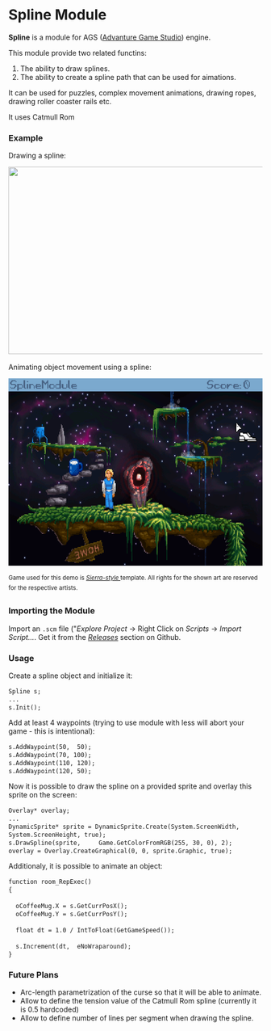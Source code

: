 Spline Module
======================

**Spline** is a module for AGS ([Advanture Game Studio](http://www.adventuregamestudio.co.uk/)) engine. 

This module provide two related functins:
1. The ability to draw splines.
2. The ability to create a spline path that can be used for aimations.

It can be used for puzzles, complex movement animations, drawing ropes, drawing roller coaster rails etc.

It uses Catmull Rom

### Example

Drawing a spline: 

<img src="screenshots/demo1.gif" width="635px" height="371px" />

Animating object movement using a spline: 

<img src="screenshots/demo2.gif" width="635px" height="371px" />



<sup> Game used for this demo is <i><a href="https://github.com/adventuregamestudio/ags-templates/blob/master/Templates/Sierra-style.agt">Sierra-style </a></i> template. All rights for the shown art are reserved for the respective artists. </sup>

### Importing the Module

Import an `.scm` file ("_Explore Project_ -> Right Click on _Scripts_ -> _Import Script..._. Get it from the [_Releases_](https://github.com/alkhimey/TBD/releases) section on Github.

### Usage

Create a spline object and initialize it:

    Spline s;
    ...
    s.Init();

Add at least 4 waypoints (trying to use module with less will abort your game - this is intentional):

    s.AddWaypoint(50,  50);
    s.AddWaypoint(70, 100);
    s.AddWaypoint(110, 120);
    s.AddWaypoint(120, 50);

Now it is possible to draw the spline on a provided sprite and overlay this sprite on the screen:

    Overlay* overlay;
    ...
    DynamicSprite* sprite = DynamicSprite.Create(System.ScreenWidth, System.ScreenHeight, true);
    s.DrawSpline(sprite,     Game.GetColorFromRGB(255, 30, 0), 2);
    overlay = Overlay.CreateGraphical(0, 0, sprite.Graphic, true);
    
Additionaly, it is possible to animate an object:

    function room_RepExec()
    {

      oCoffeeMug.X = s.GetCurrPosX();
      oCoffeeMug.Y = s.GetCurrPosY();
 
      float dt = 1.0 / IntToFloat(GetGameSpeed());
  
      s.Increment(dt,  eNoWraparound);
    }
    
### Future Plans

* Arc-length parametrization of the curse so that it will be able to animate.
* Allow to define the tension value of the Catmull Rom spline (currently it is 0.5 hardcoded)
* Allow to define number of lines per segment when drawing the spline.
